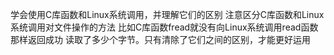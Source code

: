 学会使用C库函数和Linux系统调用，并理解它们的区别
注意区分C库函数和Linux系统调用对文件操作的方法
比如C库函数fread就没有向Linux系统调用read函数那样返回成功
读取了多少个字节。只有清除了它们之间的区别，才能更好运用
